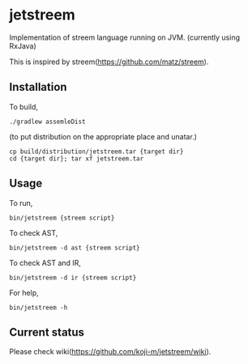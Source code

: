 # jetstreem

Implementation of streem language running on JVM. (currently using RxJava)

This is inspired by streem(https://github.com/matz/streem).


## Installation

To build,
```
./gradlew assemleDist
```

(to put distribution on the appropriate place and unatar.)
```
cp build/distribution/jetstreem.tar {target dir}
cd {target dir}; tar xf jetstreem.tar
```

## Usage

To run,
```
bin/jetstreem {streem script}
```

To check AST,
```
bin/jetstreem -d ast {streem script}
```

To check AST and IR,
```
bin/jetstreem -d ir {streem script}
```

For help,
```
bin/jetstreem -h
```

## Current status

Please check wiki(https://github.com/koji-m/jetstreem/wiki).

